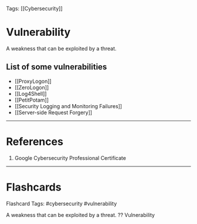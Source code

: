 Tags: [[Cybersecurity]] 
# Vulnerability

A weakness that can be exploited by a threat.

## List of some vulnerabilities

- [[ProxyLogon]]
- [[ZeroLogon]]
- [[Log4Shell]]
- [[PetitPotam]]
- [[Security Logging and Monitoring Failures]]
- [[Server-side Request Forgery]]

---
# References

1. Google Cybersecurity Professional Certificate

---
# Flashcards

Flashcard Tags: #cybersecurity #vulnerability 

A weakness that can be exploited by a threat.
??
Vulnerability
<!--SR:!2024-05-14,15,290!2024-06-29,49,292-->